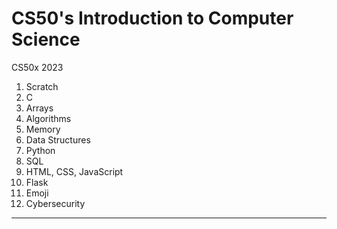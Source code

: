 # CS50's Introduction to Computer Science
CS50x 2023

1. Scratch
1. C
1. Arrays
1. Algorithms
1. Memory
1. Data Structures
1. Python
1. SQL
1. HTML, CSS, JavaScript
1. Flask
1. Emoji
1. Cybersecurity


---

